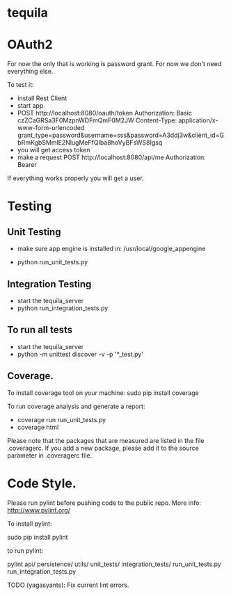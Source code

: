 # tequila

# OAuth2

For now the only that is working is password grant. For now we don't need everything else.

To test it:
* install Rest Client
* start app
* POST http://localhost:8080/oauth/token
Authorization: Basic czZCaGRSa3F0MzpnWDFmQmF0M2JW
Content-Type: application/x-www-form-urlencoded
grant_type=password&username=sss&password=A3ddj3w&client_id=GbRmKgbSMmlE2NlugMeFfQIba8hoVyBFsWS8Igsq
* you will get access token
* make a request 
POST http://localhost:8080/api/me
Authorization: Bearer <YOUR ACCESS TOKEN>

If everything works properly you will get a user.

# Testing
## Unit Testing
* make sure app engine is installed in:
  /usr/local/google_appengine

* python run_unit_tests.py

## Integration Testing
* start the tequila_server
* python run_integration_tests.py

## To run all tests
* start the tequila_server
* python -m unittest discover -v -p '*_test.py'

## Coverage.
To install coverage tool on your machine:
sudo pip install coverage

To run coverage analysis and generate a report:
* coverage run run_unit_tests.py
* coverage html

Please note that the packages that are measured are listed in the file .coveragerc.
If you add a new package, please add it to the source parameter in .coveragerc file.

# Code Style.
Please run pylint before pushing code to the public repo.
More info: http://www.pylint.org/

To install pylint:

sudo pip install pylint


to run pylint:

pylint api/ persistence/ utils/ unit_tests/ integration_tests/ run_unit_tests.py run_integration_tests.py 

TODO (yagasyants): Fix current lint errors.

